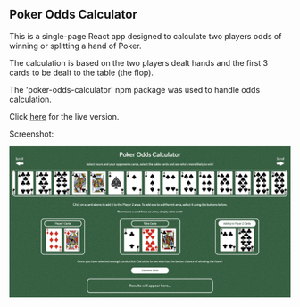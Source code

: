 Poker Odds Calculator
---------------------

This is a single-page React app designed to calculate two players odds of winning or splitting a hand of Poker.

The calculation is based on the two players dealt hands and the first 3 cards to be dealt to the table (the flop).

The 'poker-odds-calculator' npm package was used to handle odds calculation.

Click [here](https://imh51.github.io/react-poker-calculator/) for the live version.

Screenshot:

![Screenshot](poker-calculator-screenshot.jpg)
